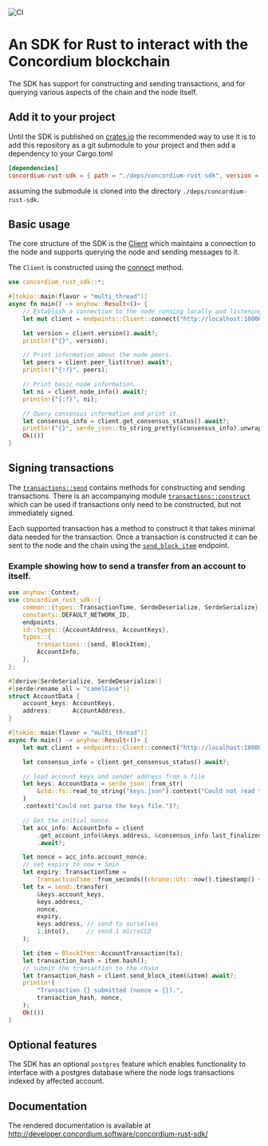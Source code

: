 ![CI](https://github.com/Concordium/concordium-rust-sdk/actions/workflows/build-and-test.yaml/badge.svg)

# An SDK for Rust to interact with the Concordium blockchain

The SDK has support for constructing and sending transactions, and for querying
various aspects of the chain and the node itself.

## Add it to your project

Until the SDK is published on [crates.io](crates.io) the recommended way to use it is to add this repository as a git submodule to your project and then add a dependency to your Cargo.toml

```toml
[dependencies]
concordium-rust-sdk = { path = "./deps/concordium-rust-sdk", version = "1" }
```

assuming the submodule is cloned into the directory `./deps/concordium-rust-sdk`.

## Basic usage

The core structure of the SDK is the [Client](http://developer.concordium.software/concordium-rust-sdk/concordium_rust_sdk/endpoints/struct.Client.html) which maintains a connection to the node and supports querying the node and sending messages to it.

The `Client` is constructed using the [connect](http://developer.concordium.software/concordium-rust-sdk/concordium_rust_sdk/endpoints/struct.Client.html#method.connect) method.

```rust
use concordium_rust_sdk::*;

#[tokio::main(flavor = "multi_thread")]
async fn main() -> anyhow::Result<()> {
    // Establish a connection to the node running locally and listening on port 10000.
    let mut client = endpoints::Client::connect("http://localhost:10000", "rpcadmin").await?;

    let version = client.version().await?;
    println!("{}", version);

    // Print information about the node peers.
    let peers = client.peer_list(true).await?;
    println!("{:?}", peers);

    // Print basic node information.
    let ni = client.node_info().await?;
    println!("{:?}", ni);

    // Query consensus information and print it.
    let consensus_info = client.get_consensus_status().await?;
    println!("{}", serde_json::to_string_pretty(&consensus_info).unwrap());
    Ok(())
}
```

## Signing transactions

The
[`transactions::send`](http://developer.concordium.software/concordium-rust-sdk/concordium_rust_sdk/types/transactions/send/index.html)
contains methods for constructing and sending transactions. There is an
accompanying module
[`transactions::construct`](http://developer.concordium.software/concordium-rust-sdk/concordium_rust_sdk/types/transactions/construct/index.html)
which can be used if transactions only need to be constructed, but not
immediately signed.

Each supported transaction has a method to construct it that takes minimal data
needed for the transaction. Once a transaction is constructed it can be sent to
the node and the chain using the
[`send_block_item`](http://developer.concordium.software/concordium-rust-sdk/concordium_rust_sdk/endpoints/struct.Client.html#method.send_block_item)
endpoint.


### Example showing how to send a transfer from an account to itself.

```rust
use anyhow::Context;
use concordium_rust_sdk::{
    common::{types::TransactionTime, SerdeDeserialize, SerdeSerialize},
    constants::DEFAULT_NETWORK_ID,
    endpoints,
    id::types::{AccountAddress, AccountKeys},
    types::{
        transactions::{send, BlockItem},
        AccountInfo,
    },
};

#[derive(SerdeSerialize, SerdeDeserialize)]
#[serde(rename_all = "camelCase")]
struct AccountData {
    account_keys: AccountKeys,
    address:      AccountAddress,
}

#[tokio::main(flavor = "multi_thread")]
async fn main() -> anyhow::Result<()> {
    let mut client = endpoints::Client::connect("http://localhost:10000", "rpcadmin").await?;

    let consensus_info = client.get_consensus_status().await?;

    // load account keys and sender address from a file
    let keys: AccountData = serde_json::from_str(
        &std::fs::read_to_string("keys.json").context("Could not read the keys file.")?,
    )
    .context("Could not parse the keys file.")?;

    // Get the initial nonce.
    let acc_info: AccountInfo = client
        .get_account_info(&keys.address, &consensus_info.last_finalized_block)
        .await?;

    let nonce = acc_info.account_nonce;
    // set expiry to now + 5min
    let expiry: TransactionTime =
        TransactionTime::from_seconds((chrono::Utc::now().timestamp() + 300) as u64);
    let tx = send::transfer(
        &keys.account_keys,
        keys.address,
        nonce,
        expiry,
        keys.address, // send to ourselves
        1.into(),     // send 1 microCCD
    );

    let item = BlockItem::AccountTransaction(tx);
    let transaction_hash = item.hash();
    // submit the transaction to the chain
    let transaction_hash = client.send_block_item(&item).await?;
    println!(
        "Transaction {} submitted (nonce = {}).",
        transaction_hash, nonce,
    );
    Ok(())
}
```

## Optional features

The SDK has an optional `postgres` feature which enables functionality to
interface with a postgres database where the node logs transactions indexed by
affected account.

## Documentation

The rendered documentation is available at http://developer.concordium.software/concordium-rust-sdk/
